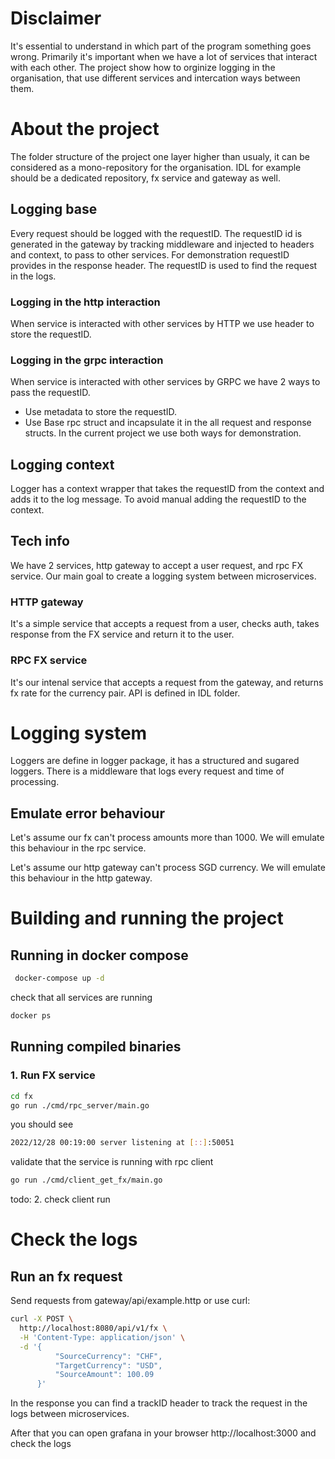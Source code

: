 # Disclaimer
It's essential to understand in which part of the program something goes wrong. Primarily it's important when we have a lot of services that interact with each other.
The project show how to orginize logging in the organisation, that use different services and intercation ways between them.

# About the project
The folder structure of the project one layer higher than usualy, it can be considered as a mono-repository for the organisation.
IDL for example should be a dedicated repository, fx service and gateway as well.



## Logging base
Every request should be logged with the requestID. The requestID id is generated in the gateway by tracking middleware and injected to headers and context, to pass to other services. 
For demonstration requestID provides in the response header. The requestID is used to find the request in the logs.

### Logging in the http interaction
When service is interacted with other services by HTTP we use header to store  the requestID.

### Logging in the grpc interaction
When service is interacted with other services by GRPC we have 2 ways to pass the requestID.
* Use metadata to store the requestID.
* Use Base rpc struct and incapsulate it in the all request and response structs.
In the current project we use both ways for demonstration.

## Logging context
Logger has a context wrapper that takes the requestID from the context and adds it to the log message.
To avoid manual adding the requestID to the context.

## Tech info
We have 2 services, http gateway to accept a user request, and rpc FX service. Our main goal to create a logging system between microservices.

### HTTP gateway
It's a simple service that accepts a request from a user, checks auth, takes response from the FX service and return it to the user.

### RPC FX service
It's our intenal service that accepts a request from the gateway, and
returns fx rate for the currency pair. API is defined in IDL folder.


# Logging system
Loggers are define in logger package, it has a structured and sugared loggers.
There is a middleware that logs every request and time of processing.



## Emulate error behaviour
Let's assume our fx can't process amounts more than 1000. We will emulate this behaviour in the rpc service.

Let's assume our http gateway can't process SGD currency. We will emulate this behaviour in the http gateway.     

# Building and running the project

## Running in docker compose
```bash
 docker-compose up -d
 ```

check that all services are running
```bash
docker ps
```



## Running compiled binaries
### 1. Run FX service

```bash
cd fx
go run ./cmd/rpc_server/main.go
```

you should see
```bash
2022/12/28 00:19:00 server listening at [::]:50051
```

validate that the service is running with rpc client
```bash
go run ./cmd/client_get_fx/main.go
```
todo: 2. check client run


# Check the logs

## Run an fx request
Send requests from gateway/api/example.http or use curl:
```bash
curl -X POST \
  http://localhost:8080/api/v1/fx \
  -H 'Content-Type: application/json' \
  -d '{
          "SourceCurrency": "CHF",
          "TargetCurrency": "USD",
          "SourceAmount": 100.09
      }'
```
In the response you can find a trackID header to track the request in the logs between microservices.

After that you can open grafana in your browser http://localhost:3000 and check the logs
